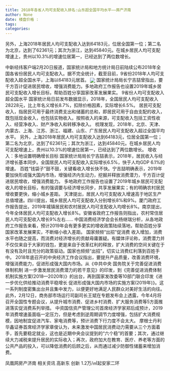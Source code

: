 ```yaml
---
title: 2018年各省人均可支配收入排名:山东超全国平均水平——房产济南
author: None
date: 楼盘价格 : 
tags: 
categories: 
---
```

另外，上海2018年居民人均可支配收入达到64183元，位居全国第一位；第二名为北京，达到了62361元；其次为浙江，达到45840元。在城乡居民人均可支配增速上，贵州以10.3%的增速位居第一，已经达到了两位数增长。
<!-- more -->
中新经纬客户端2月20日报道，国家统计局和地方统计局日前陆续公布2018年全国各省份居民人均可支配收入。据不完全统计，截至目前，9省份2018年人均可支配收入超全国水平，上海以64183元居首。
<img align="center" border="0" src="//s1.ifengimg.com/2019/02/20/9f323a02bc4be0e67d4b71379f31a267.jpg" />
国家统计局局长宁吉喆曾指出，要千方百计促进居民增收，增强消费能力。多地政府工作报告也设置2019年城乡居民可支配收入增长目标，帮助百姓分享国家改革发展果实。
9省份人均可支配收入超全国水平
国家统计局日前发布数据显示，2018年，全国居民人均可支配收入28228元，比上年名义增长8.7%，扣除价格因素，实际增长6.5%。
居民可支配收入，指居民可用于最终消费支出和储蓄的总和，即居民可用于自由支配的收入，既包括现金收入，也包括实物收入。按照收入的来源，可支配收入包括工资性收入、经营净收入、财产净收入和转移净收入。
梳理发现，2018年，北京、天津、内蒙古、上海、江苏、浙江、福建、山东、广东居民人均可支配收入超过全国平均水平。
另外，上海2018年居民人均可支配收入达到64183元，位居全国第一位；第二名为北京，达到了62361元；其次为浙江，达到45840元。在城乡居民人均可支配增速上，贵州以10.3%的增速位居第一，已经达到了两位数增长。
增收入：多地设置明确增长目标
国家统计局局长宁吉喆表示，2018年，居民收入与经济增长基本同步。全国居民人均可支配收入实际增长6.5%，快于人均GDP 6.1%的增速。
百姓“钱袋子”鼓不鼓，关键看收入增长快不快。宁吉喆明确表示，2019年要加快形成强大国内市场，增强经济内生动力，挖掘并释放消费潜力，千方百计促进居民增收，增强消费能力。
多地政府工作报告也设置了2019年城乡居民可支配收入的增长目标，有的强调要与经济增长同步，共享发展果实；有的明确农村居民增收要更快，缩小城乡差距。
天津提出，居民人均可支配收入增速高于地区生产总值增速。四川提出，城乡居民人均可支配收入分别增长8%和9%。厦门政府工作报告提出，2019年城镇居民和农村居民人均可支配收入均增长8%。南京提出，今年全体居民人均可支配收入增长8%。安徽省政府工作报告则指出，农村常住居民人均可支配收入增长9%左右……
中国消费经济学会会长杨继瑞分析，从各地政府工作报告来看，预计2019年会有更多更实的增收政策陆续落地，帮助百姓分享国家改革发展果实，不断缩小收入差距。
国家频频“出招”促消费
收入增加，消费水平也随之提高，而消费对经济增长的贡献毋庸置疑。有媒体评论称，消费潜力并不仅仅来自于大家的钱包，更是来自于改革红利的释放，扩大消费的空间关键在于有没有及时且充分的政策驱动。国家也频频“出招”，切实让消费红利落到百姓手中。
2018年底召开的中央经济工作会议指出，要提升产品质量，改善消费环境，增强消费能力，促进形成强大国内市场。从《中共中央 国务院关于完善促进消费体制机制 进一步激发居民消费潜力的若干意见》的印发，到《完善促进消费体制机制实施方案(2018—2020年)》的出台，再到国家发改委等10部门联合印发《进一步优化供给推动消费平稳增长 促进形成强大国内市场的实施方案(2019年)》。这一系列制度密集出台并且集中发力，以便更好地满足人民群众对美好生活的向往。
此外，2月12日，商务部市场运行司副司长王斌在专题发布会上透露，今年4月将召开全国性专题会议，从提升城市消费、促进乡村消费、扩大服务消费等5方面推进落实促消费系列举措。
中资国信资产管理公司首席经济学家郑后成预计，2019年消费增速虽面临一定压力，但是考虑到逆周期调节力度增强，包括扩大消费规模，因地制宜促进汽车、家电消费等，预计消费下行力度不会太大。
摩根士丹利华鑫证券首席经济学家章俊认为，未来激发中国居民消费动力需要从三个方面着手，首先要稳定就业，这也是近期中央会议提到的“六个稳”的首要；其次，通过继续大力减税来提升居民的实际收入；再次，政府加大在教育、医疗、养老等方面的公共产品的投入，可以降低消费的后顾之后，从而通过减少防御性储蓄来增加消费。
                        
                        
                        
                        
                                        
                    
                    
                
                    
                    
                    
                
                    
                
凤凰网房产济南
相关资讯
高新东 创新
1.2万/㎡起安家二环
	                        
	                    
	                        
	                    
